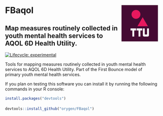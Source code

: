 # FBaqol <img src="man/figures/fav120.png" align="right" />

## Map measures routinely collected in youth mental health services to AQOL 6D Health Utility.

<!-- badges: start -->
[![Lifecycle: experimental](https://img.shields.io/badge/lifecycle-experimental-orange.svg)](https://www.tidyverse.org/lifecycle/#experimental)
<!-- badges: end -->

Tools for mapping measures routinely collected in
youth mental health services to AQOL 6D Health Utility. Part of the
First Bounce model of primary youth mental health services.

If you plan on testing this software you can install it by running the following commands in your R console:

```r
install.packages("devtools")

devtools::install_github("orygen/FBaqol")

```
